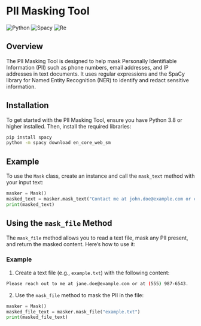 # PII Masking Tool

![Python](https://img.shields.io/badge/Python-3.8%2B-blue.svg)
![Spacy](https://img.shields.io/badge/Spacy-3.0%2B-green.svg)
![Re](https://img.shields.io/badge/Regex-Enabled-yellow.svg)

## Overview

The PII Masking Tool is designed to help mask Personally Identifiable Information (PII) such as phone numbers, email addresses, and IP addresses in text documents. It uses regular expressions and the SpaCy library for Named Entity Recognition (NER) to identify and redact sensitive information.

## Installation

To get started with the PII Masking Tool, ensure you have Python 3.8 or higher installed. Then, install the required libraries:

```bash
pip install spacy
python -m spacy download en_core_web_sm
```

## Example

To use the `Mask` class, create an instance and call the `mask_text` method with your input text:

```python
masker = Mask()
masked_text = masker.mask_text("Contact me at john.doe@example.com or call me at (555) 123-4567.")
print(masked_text)
```
## Using the `mask_file` Method

The `mask_file` method allows you to read a text file, mask any PII present, and return the masked content. Here’s how to use it:

### Example

1. Create a text file (e.g., `example.txt`) with the following content:
```bash
Please reach out to me at jane.doe@example.com or at (555) 987-6543.
```
2. Use the `mask_file` method to mask the PII in the file:

```python
masker = Mask()
masked_file_text = masker.mask_file("example.txt")
print(masked_file_text)
```

